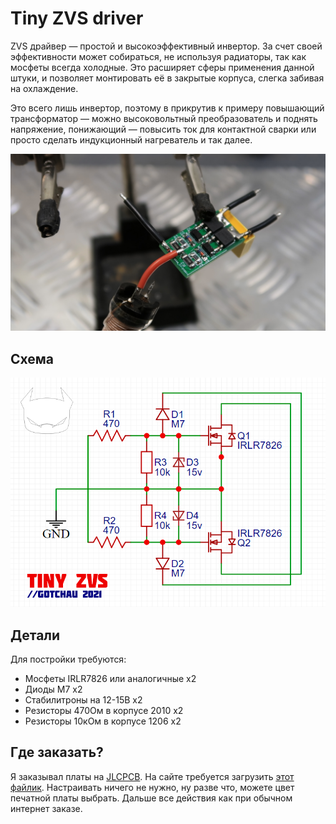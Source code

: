 # Tiny ZVS driver

ZVS драйвер — простой и высокоэффективный инвертор. За счет своей эффективности может собираться, не используя радиаторы, так как мосфеты всегда холодные. Это расширяет сферы применения данной штуки, и позволяет монтировать её в закрытые корпуса, слегка забивая на охлаждение.

Это всего лишь инвертор, поэтому в прикрутив к примеру повышающий трансформатор — можно высоковольтный преобразователь и поднять напряжение, понижающий — повысить ток для контактной сварки или просто сделать индукционный нагреватель и так далее.

![tiny ZVS](https://github.com/gotchau/zvs_tiny/blob/949e58724811cbf6dffbbab3e86f9e11cdd0feda/pics/zvs%20tiny.jpg)

## Cхема
![tiny ZVS scheme](https://github.com/gotchau/zvs_tiny/blob/66aef3b50faffabb5fa133e640ae35cf6cdbc44a/pics/zvstiny%20scheme.png)

## Детали
Для постройки требуются:
* Мосфеты IRLR7826 или аналогичные х2
* Диоды М7 х2
* Стабилитроны на 12-15В х2
* Резисторы 470Ом в корпусе 2010 х2
* Резисторы 10кОм в корпусе 1206 х2

## Где заказать?
Я заказывал платы на [JLCPCB](https://jlcpcb.com/GCU). На сайте требуется загрузить [этот файлик](https://github.com/gotchau/zvs_tiny/blob/c36e9f77444c0f5e695eb65faf12f5ec5d531b44/Gerber_ZVS_Tiny%20PCB_2021-12-05.zip). Настраивать ничего не нужно, ну разве что, можете цвет печатной платы выбрать. Дальше все действия как при обычном интернет заказе.
